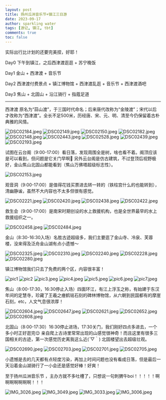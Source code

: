 ```yaml
---
layout: post
title: 扬州瓜洲音乐节+镇江三日游
date: 2023-09-17
author: sparkling water
tags: [游记, 镇江, tbt]
comments: true
toc: false
---
```

实际出行比计划的还要完美捏，好耶！
	
Day0 下午到镇江，之后西津渡逛逛 + 苏宁晚饭
	
Day1 金山 + 西津渡 + 音乐节
	
Day2 西津渡付费景点 + 镇江博物馆 + 西津渡乱逛 + 音乐节 + 西津渡酒吧
	
Day3 焦山 + 北固山 + 沿江骑行 + 指蔻足道
	
***

西津渡 原名为“蒜山渡”，于三国时代命名；后来唐代改称为“金陵渡”；宋代以后才改称为“西津渡”。全长不足500米，历经唐、宋、元、明、清至今仍保留着古朴典雅的风情。

![DSC02184.jpeg](https://s2.loli.net/2023/09/17/eYZjsBc6zV2r8lh.jpg)
![DSC02149.jpeg](https://s2.loli.net/2023/09/17/bI9orRtl6auqwOc.jpg)
![DSC02150.jpeg](https://s2.loli.net/2023/09/17/NpcqrbA9jV3neZB.jpg)
![DSC02182.jpeg](https://s2.loli.net/2023/09/17/UGcmFuWHyE5ogzr.jpg)
![DSC02148.jpeg](https://s2.loli.net/2023/09/17/QITxUXFyOPc6z7E.jpg)
![DSC02443.jpeg](https://s2.loli.net/2023/09/17/nUIeCwDaZjfvzM2.jpg)
![DSC02528.jpeg](https://s2.loli.net/2023/09/17/FabBH3un8OQvWSr.jpg)
![DSC02439.jpeg](https://s2.loli.net/2023/09/17/K6U5GsI7JeVYu43.jpg)
![DSC02193.jpeg](https://s2.loli.net/2023/09/17/isR5uOY81TcHNvd.jpg)

试图在云台阁（9:00-17:00）看日落，发现周围全是树，啥也看不着。阁顶应该是可以看到，但问题是它关门早啊🥹 另外云台阁是仿古建筑，不过登顶后视野极好，金山焦山北固山都能看到（焦山万佛塔超级标志性）。

![DSC02153.jpeg](https://s2.loli.net/2023/09/17/pmIROTX9Zvuok38.jpg)

观音洞（9:00-17:00）是值得花钱买票进去转一转的（铁柱宫什么的也能转到），清幽静谧，虽然不大内容也不太多但很有感觉。

![DSC02221.jpeg](https://s2.loli.net/2023/09/17/FJnbXaVhoIe6OYZ.jpg)
![DSC02420.jpeg](https://s2.loli.net/2023/09/17/YswamIZ3JeT89kt.jpg)
![DSC02438.jpeg](https://s2.loli.net/2023/09/17/vrs39JXGRT4oc5l.jpg)
![DSC02422.jpeg](https://s2.loli.net/2023/09/17/lM1BJGNro4KuVIQ.jpg)

救生会（9:00-17:00）是南宋时期创设的水上救援机构，也是全世界最早的水上救援组织之一。

![DSC02458.jpeg](https://s2.loli.net/2023/09/17/sqS8a2zTlDrhQdR.jpg)
![DSC02484.jpeg](https://s2.loli.net/2023/09/17/iNw81UpTs34juFo.jpg)

金山（8:30-16:30入场）名胜古迹超级多，我们主要逛了金山寺、冷泉、芙蓉楼，没来得及泛舟金山湖有点小遗憾～

![DSC02325.jpeg](https://s2.loli.net/2023/09/17/xwGWX1UFK4CVjPb.jpg)
![DSC02310.jpeg](https://s2.loli.net/2023/09/17/TPWzU9djCYa7GFg.jpg)
![DSC02240.jpeg](https://s2.loli.net/2023/09/17/ObN3r2tqTRVhsd9.jpg)
![DSC02228.jpeg](https://s2.loli.net/2023/09/17/9ek27R3jAZzntlP.jpg)
![DSC02280.jpeg](https://s2.loli.net/2023/09/17/vwdybZfkD5ml7ji.jpg)

镇江博物馆我们只去了免费的两个区，内容很丰富！

![pic1](https://s2.loli.net/2023/09/17/8OQc3WKr7Sh4Z2Y.jpg)
![pic2](https://s2.loli.net/2023/09/17/8FrwueXaSbW9Phv.jpg)
![pic3.jpeg](https://s2.loli.net/2023/09/17/4Lfe8YKRAZUiags.jpg)
![pic4.jpeg](https://s2.loli.net/2023/09/17/d3QVb7Ja8svT14r.jpg)
![pic5.jpeg](https://s2.loli.net/2023/09/17/GrwATCY279Q3j1B.jpg)
![pic6.jpeg](https://s2.loli.net/2023/09/17/pFHBCKoqlUGYhS3.jpg)
![pic7.jpeg](https://s2.loli.net/2023/09/17/6B1lEDysnKit8IG.jpg)

焦山（8:00-17:30，16:30停止入场）四面环江，有江上浮玉之称，有始建于东汉年间的定慧寺，珍藏了王羲之瘞鹤铭石刻的碑林博物馆，从六朝到民国都有的摩崖石刻，etc，人文气息很浓厚！

![DSC02604.jpeg](https://s2.loli.net/2023/09/17/Bc8nzGVAZx4oQYs.jpg)
![DSC02647.jpeg](https://s2.loli.net/2023/09/17/8S3uLisvWKOVPyJ.jpg)
![DSC02621.jpeg](https://s2.loli.net/2023/09/17/uh3l7WZb5qEGo2M.jpg)
![DSC02652.jpeg](https://s2.loli.net/2023/09/17/FDWv6dXhHKCm7Yz.jpg)
![DSC02608.jpeg](https://s2.loli.net/2023/09/17/Od3BYNADsrXlobF.jpg)

北固山（8:00-17:30）16:30停止进场，17:30关门，我们刚好四点多进去，一个多小时正好逛完😌 亲自爬上古诗里常常出现的山感觉很神奇！而且这里有很多三国相关的古迹，第一次感觉历史离我这么近(´▽｀) 北固楼望出去超级壮观。

![DSC02690.jpeg](https://s2.loli.net/2023/09/17/OwUQ7JZCfXT3P24.jpg)
![DSC02703.jpeg](https://s2.loli.net/2023/09/17/9cZKLthzSw8dPUb.jpg)
![DSC02701.jpeg](https://s2.loli.net/2023/09/17/76WAN1J4PSogTyG.jpg)
![DSC02705.jpeg](https://s2.loli.net/2023/09/17/Q3Uia6SNF2PTu9V.jpg)

小遗憾是去的几天都有点轻度污染，再加上时间问题也没有看成日落，但是最后一天沿着金山湖骑行了一小会还是感觉好棒！好爽！
	
至于扬州瓜洲音乐节 ，主办方就不多吐槽了，只想说一句刺猬牛boi！！！！！啊啊啊啊啊啊啊！！！

![IMG_3026.jpeg](https://s2.loli.net/2023/09/17/TQKpqL45brU1mxy.jpg)
![IMG_3049.jpeg](https://s2.loli.net/2023/09/17/StMuvhIf8jsT26a.jpg)
![IMG_3033.jpeg](https://s2.loli.net/2023/09/17/tKkUH8Ra37ABOEs.jpg)
![IMG_3006.jpeg](https://s2.loli.net/2023/09/17/OnJaczj7W3D1tNX.jpg)
